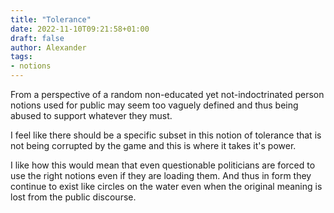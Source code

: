 ```yaml
---
title: "Tolerance"
date: 2022-11-10T09:21:58+01:00
draft: false
author: Alexander
tags:
- notions
---
```


From a perspective of a random non-educated
yet not-indoctrinated person notions used for public may seem
too vaguely defined and thus being abused to support whatever they must.

I feel like there should be a specific subset in this notion of tolerance
that is not being corrupted by the game and this is where it takes it's power.

I like how this would mean that even questionable politicians are forced to use the right notions
even if they are loading them.
And thus in form they continue to exist like circles on the water even when the original meaning is lost from the public discourse.

